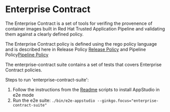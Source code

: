# Enterprise Contract

The Enterprise Contract is a set of tools for verifing the provenence of container images built in Red Hat Trusted Application Pipeline and validating them against a clearly defined policy.

The Enterprise Contract policy is defined using the rego policy language and is described here in Release Policy [Release Policy](https://redhat-appstudio.github.io/docs.stonesoup.io/ec-policies/release_policy.html) and Pipeline Policy[Pipeline Policy](https://redhat-appstudio.github.io/docs.stonesoup.io/ec-policies/pipeline_policy.html)

The enterprise-contract suite contains a set of tests that covers Enterprise Contract policies.

Steps to run 'enterprise-contract-suite':

1) Follow the instructions from the [Readme](../../docs/Installation.md) scripts to install AppStudio in e2e mode
2) Run the e2e suite: `./bin/e2e-appstudio --ginkgo.focus="enterprise-contract-suite"`